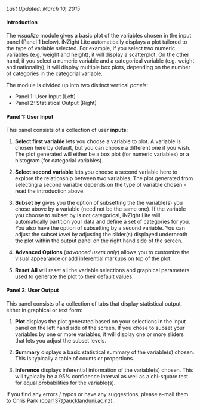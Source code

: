 *Last Updated: March 10, 2015*

#### Introduction
The *visualize* module gives a basic plot of the variables chosen in the input panel (Panel 1 below). iNZight Lite automatically displays a plot tailored to the type of variable selected. For example, if you select two numeric variables (e.g. weight and height), it will display a scatterplot. On the other hand, if you select a numeric variable and a categorical variable (e.g. weight and nationality), it will display multiple box plots, depending on the number of categories in the categorial variable.

The module is divided up into two distinct vertical *panels*:

- Panel 1: User Input (Left)
- Panel 2: Statistical Output (Right)

#### Panel 1: User Input
This panel consists of a collection of user **inputs**:

1. **Select first variable** lets you choose a variable to plot. A variable is chosen here by default, but you can choose a different one if you wish. The plot generated will either be a box plot (for numeric variables) or a histogram (for categorial variables). 

2. **Select second variable** lets you choose a second variable here to explore the relationship between two variables. The plot generated from selecting a second variable depends on the type of variable chosen - read the introduction above.

3. **Subset by** gives you the option of subsetting the the variable(s) you chose above by a variable (need not be the same one). If the variable you choose to subset by is not categorical, iNZight Lite will automatically partition your data and define a set of categories for you. You also have the option of subsetting by a second variable. You can adjust the subset *level* by adjusting the slider(s) displayed underneath the plot within the output panel on the right hand side of the screen.

4. **Advanced Options** (*advanced users only*) allows you to customize the visual appearance or add inferential markups on top of the plot. 
5. **Reset All** will reset all the variable selections and graphical parameters used to generate the plot to their default values.

#### Panel 2: User Output
This panel consists of a collection of tabs that display statistical output, either in graphical or text form:

1. **Plot** displays the plot generated based on your selections in the input panel on the left hand side of the screen. If you chose to subset your variables by one or more variables, it will display one or more sliders that lets you adjust the subset levels.

2. **Summary** displays a basic statistical summary of the variable(s) chosen. This is typically a table of counts or proportions.

3. **Inference** displays inferential information of the variable(s) chosen. This will typically be a 95% confidence interval as well as a chi-square test for equal probabilities for the variable(s).

If you find any errors / typos or have any suggestions, please e-mail them to Chris Park (<cpar137@aucklanduni.ac.nz>).
